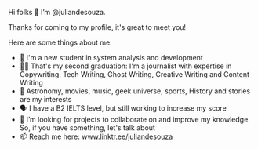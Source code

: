 Hi folks 👋 I’m @juliandesouza.

Thanks for coming to my profile, it's great to meet you!

Here are some things about me:

- 🌱 I'm a new student in system analysis and development
- ✍🏻 That's my second graduation: I'm a journalist with expertise in Copywriting, Tech Writing, Ghost Writing, Creative Writing and Content Writing 
- 👀 Astronomy, movies, music, geek universe, sports, History and stories are my interests 
- 🗣 I have a B2 IELTS level, but still working to increase my score 
- 💞️ I’m looking for projects to collaborate on and improve my knowledge. So, if you have something, let's talk about 
- 📫 Reach me here: www.linktr.ee/juliandesouza 
